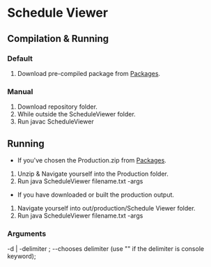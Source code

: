 # Schedule Viewer

## Compilation & Running

### Default
1. Download pre-compiled package from [Packages](https://github.com/Toonu?tab=packages&repo_name=Schedule-Viewer).
### Manual
1. Download repository folder.
2. While outside the ScheduleViewer folder.
3. Run javac ScheduleViewer
## Running
- If you've chosen the Production.zip from [Packages](https://github.com/Toonu?tab=packages&repo_name=Schedule-Viewer).
1. Unzip & Navigate yourself into the Production folder.
2. Run java ScheduleViewer filename.txt -args
- If you have downloaded or built the production output.
1. Navigate yourself into out/production/Schedule Viewer folder.
2. Run java ScheduleViewer filename.txt -args

### Arguments

-d | -delimiter ; --chooses delimiter (use "" if the delimiter is console keyword);